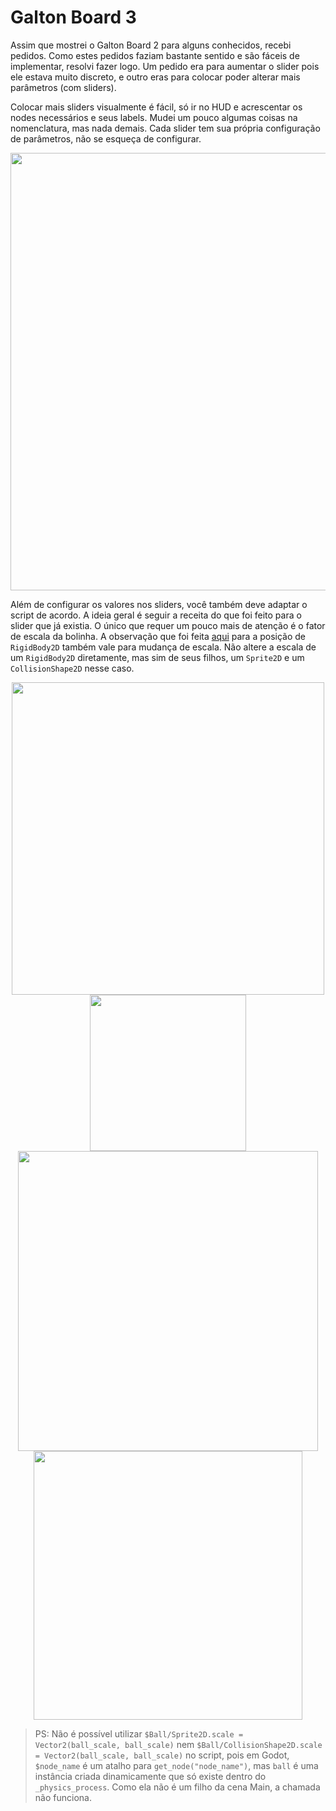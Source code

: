 # Galton Board 3

Assim que mostrei o Galton Board 2 para alguns conhecidos, recebi pedidos. Como estes pedidos faziam bastante sentido e são fáceis de implementar, resolvi fazer logo. Um pedido era para aumentar o slider pois ele estava muito discreto, e outro eras para colocar poder alterar mais parâmetros (com sliders). 

Colocar mais sliders visualmente é fácil, só ir no HUD e acrescentar os nodes necessários e seus labels. Mudei um pouco algumas coisas na nomenclatura, mas nada demais. Cada slider tem sua própria configuração de parâmetros, não se esqueça de configurar.

<p align="center">
  <img src="https://github.com/user-attachments/assets/23bf0370-078e-4a8b-abfe-5179a557d167" width="700">
</p>

Além de configurar os valores nos sliders, você também deve adaptar o script de acordo. A ideia geral é seguir a receita do que foi feito para o slider que já existia. O único que requer um pouco mais de atenção é o fator de escala da bolinha. A observação que foi feita [aqui](https://github.com/felipebottega/Games/tree/gh-pages/Getting%20started/Your%20first%202D%20game/Creating%20the%20enemy/Animation%202#rigidbody2d-vs-characterbody2d-vs-node2d) para a posição de `RigidBody2D` também vale para mudança de escala. Não altere a escala de um `RigidBody2D` diretamente, mas sim de seus filhos, um `Sprite2D` e um `CollisionShape2D` nesse caso.

<p align="center">
  <img src="https://github.com/user-attachments/assets/791fdbf5-8cd2-4ae6-83bc-f583f2813334" width="500">
  <img src="https://github.com/user-attachments/assets/11aaa3b3-63da-4aff-8907-f0b2b7a987ca" width="250">
  <img src="https://github.com/user-attachments/assets/865dcc63-d71d-4e97-8787-817dd0c8dc48" width="480">
  <img src="https://github.com/user-attachments/assets/1e90b2e1-8a39-4f8a-8769-330b01308c97" width="430">
</p>

> PS: Não é possível utilizar `$Ball/Sprite2D.scale = Vector2(ball_scale, ball_scale)` nem `$Ball/CollisionShape2D.scale = Vector2(ball_scale, ball_scale)` no script, pois em Godot, `$node_name` é um atalho para `get_node("node_name")`, mas `ball` é uma instância criada dinamicamente que só existe dentro do `_physics_process`. Como ela não é um filho da cena Main, a chamada não funciona.
